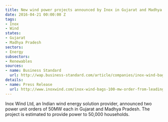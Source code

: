 ```yaml
---
title: New wind power projects announced by Inox in Gujarat and Madhya Pradesh
date: 2016-04-21 00:00:00 Z
tags:
- Inox
- Wind
states:
- Gujarat
- Madhya Pradesh
sectors:
- Energy
subsectors:
- Renewables
sources:
- name: Business Standard
  url: http://wap.business-standard.com/article/companies/inox-wind-bags-2-orders-of-50-mw-capacity-each-in-mp-gujarat-116041800401_1.html
details:
- name: Press Release
  url: http://www.inoxwind.com/inox-wind-bags-100-mw-order-from-leading-renewable-energy-ipp/
---
```


Inox Wind Ltd, an Indian wind energy solution provider, announced two power unit orders of 50MW each in Gujarat and Madhya Pradesh. The project is estimated to provide power to 50,000 households.
